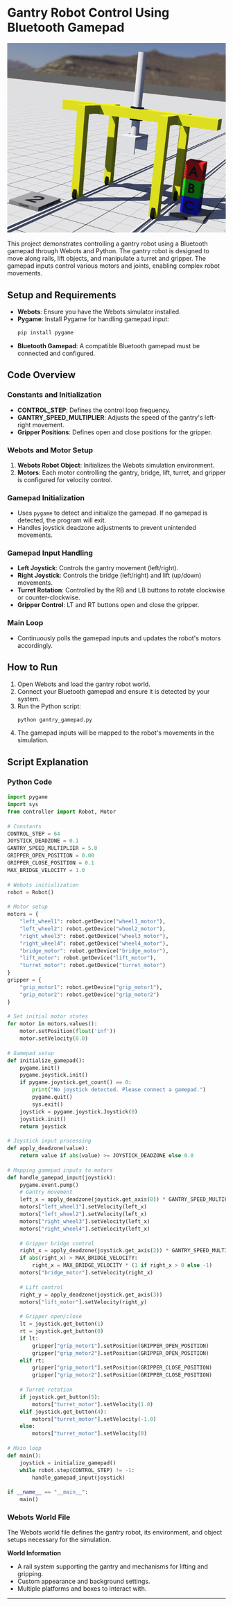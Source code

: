 # Gantry Robot Control Using Bluetooth Gamepad

<p align="center">
  <img src="./demo%202.png" alt="gantry">
</p>

This project demonstrates controlling a gantry robot using a Bluetooth gamepad through Webots and Python. The gantry robot is designed to move along rails, lift objects, and manipulate a turret and gripper. The gamepad inputs control various motors and joints, enabling complex robot movements.

## Setup and Requirements

- **Webots**: Ensure you have the Webots simulator installed.
- **Pygame**: Install Pygame for handling gamepad input:
  ```bash
  pip install pygame
  ```
- **Bluetooth Gamepad**: A compatible Bluetooth gamepad must be connected and configured.

## Code Overview

### Constants and Initialization

- **CONTROL_STEP**: Defines the control loop frequency.
- **GANTRY_SPEED_MULTIPLIER**: Adjusts the speed of the gantry's left-right movement.
- **Gripper Positions**: Defines open and close positions for the gripper.

### Webots and Motor Setup

1. **Webots Robot Object**: Initializes the Webots simulation environment.
2. **Motors**: Each motor controlling the gantry, bridge, lift, turret, and gripper is configured for velocity control.

### Gamepad Initialization

- Uses `pygame` to detect and initialize the gamepad. If no gamepad is detected, the program will exit.
- Handles joystick deadzone adjustments to prevent unintended movements.

### Gamepad Input Handling

- **Left Joystick**: Controls the gantry movement (left/right).
- **Right Joystick**: Controls the bridge (left/right) and lift (up/down) movements.
- **Turret Rotation**: Controlled by the RB and LB buttons to rotate clockwise or counter-clockwise.
- **Gripper Control**: LT and RT buttons open and close the gripper.

### Main Loop

- Continuously polls the gamepad inputs and updates the robot's motors accordingly.

## How to Run

1. Open Webots and load the gantry robot world.
2. Connect your Bluetooth gamepad and ensure it is detected by your system.
3. Run the Python script:
   ```bash
   python gantry_gamepad.py
   ```
4. The gamepad inputs will be mapped to the robot's movements in the simulation.

## Script Explanation

### Python Code

```python
import pygame
import sys
from controller import Robot, Motor

# Constants
CONTROL_STEP = 64
JOYSTICK_DEADZONE = 0.1
GANTRY_SPEED_MULTIPLIER = 5.0
GRIPPER_OPEN_POSITION = 0.00
GRIPPER_CLOSE_POSITION = 0.1
MAX_BRIDGE_VELOCITY = 1.0

# Webots initialization
robot = Robot()

# Motor setup
motors = {
    "left_wheel1": robot.getDevice("wheel1_motor"),
    "left_wheel2": robot.getDevice("wheel2_motor"),
    "right_wheel3": robot.getDevice("wheel3_motor"),
    "right_wheel4": robot.getDevice("wheel4_motor"),
    "bridge_motor": robot.getDevice("bridge_motor"),
    "lift_motor": robot.getDevice("lift_motor"),
    "turret_motor": robot.getDevice("turret_motor")
}
gripper = {
    "grip_motor1": robot.getDevice("grip_motor1"),
    "grip_motor2": robot.getDevice("grip_motor2")
}

# Set initial motor states
for motor in motors.values():
    motor.setPosition(float('inf'))
    motor.setVelocity(0.0)

# Gamepad setup
def initialize_gamepad():
    pygame.init()
    pygame.joystick.init()
    if pygame.joystick.get_count() == 0:
        print("No joystick detected. Please connect a gamepad.")
        pygame.quit()
        sys.exit()
    joystick = pygame.joystick.Joystick(0)
    joystick.init()
    return joystick

# Joystick input processing
def apply_deadzone(value):
    return value if abs(value) >= JOYSTICK_DEADZONE else 0.0

# Mapping gamepad inputs to motors
def handle_gamepad_input(joystick):
    pygame.event.pump()
    # Gantry movement
    left_x = apply_deadzone(joystick.get_axis(0)) * GANTRY_SPEED_MULTIPLIER * -1
    motors["left_wheel1"].setVelocity(left_x)
    motors["left_wheel2"].setVelocity(left_x)
    motors["right_wheel3"].setVelocity(left_x)
    motors["right_wheel4"].setVelocity(left_x)

    # Gripper bridge control
    right_x = apply_deadzone(joystick.get_axis(2)) * GANTRY_SPEED_MULTIPLIER * -1
    if abs(right_x) > MAX_BRIDGE_VELOCITY:
        right_x = MAX_BRIDGE_VELOCITY * (1 if right_x > 0 else -1)
    motors["bridge_motor"].setVelocity(right_x)

    # Lift control
    right_y = apply_deadzone(joystick.get_axis(3))
    motors["lift_motor"].setVelocity(right_y)

    # Gripper open/close
    lt = joystick.get_button(1)
    rt = joystick.get_button(0)
    if lt:
        gripper["grip_motor1"].setPosition(GRIPPER_OPEN_POSITION)
        gripper["grip_motor2"].setPosition(GRIPPER_OPEN_POSITION)
    elif rt:
        gripper["grip_motor1"].setPosition(GRIPPER_CLOSE_POSITION)
        gripper["grip_motor2"].setPosition(GRIPPER_CLOSE_POSITION)

    # Turret rotation
    if joystick.get_button(5):
        motors["turret_motor"].setVelocity(1.0)
    elif joystick.get_button(4):
        motors["turret_motor"].setVelocity(-1.0)
    else:
        motors["turret_motor"].setVelocity(0)

# Main loop
def main():
    joystick = initialize_gamepad()
    while robot.step(CONTROL_STEP) != -1:
        handle_gamepad_input(joystick)

if __name__ == "__main__":
    main()
```

### Webots World File

The Webots world file defines the gantry robot, its environment, and object setups necessary for the simulation.

**World Information**
- A rail system supporting the gantry and mechanisms for lifting and gripping.
- Custom appearance and background settings.
- Multiple platforms and boxes to interact with.

---

